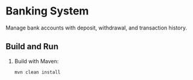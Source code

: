 # Banking System

Manage bank accounts with deposit, withdrawal, and transaction history.

## Build and Run
1. Build with Maven:
   ```bash
   mvn clean install
